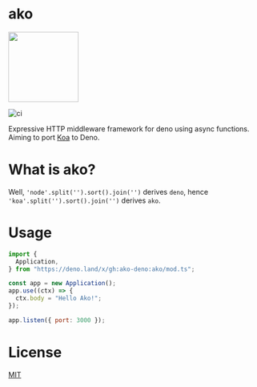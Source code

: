# ako

<image src="./ako.svg" width=140>

![ci](https://github.com/ako-deno/ako/workflows/ci/badge.svg?branch=master)

Expressive HTTP middleware framework for deno using async functions. Aiming to port [Koa](https://github.com/koajs/koa) to Deno.

What is ako?
=====

Well, `'node'.split('').sort().join('')` derives `deno`, hence `'koa'.split('').sort().join('')` derives `ako`.

# Usage

```js
import {
  Application,
} from "https://deno.land/x/gh:ako-deno:ako/mod.ts";

const app = new Application();
app.use((ctx) => {
  ctx.body = "Hello Ako!";
});

app.listen({ port: 3000 });
```

# License

[MIT](./LICENSE)

